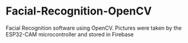 # Facial-Recognition-OpenCV

Facial Recognition software using OpenCV. Pictures were taken by the ESP32-CAM microcontroller and stored in Firebase

